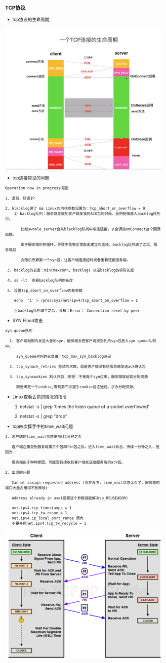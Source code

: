 ### TCP协议

* tcp协议的生命周期

![](https://github.com/Yangliangfeng/PHP/raw/master/Images/tcp_life_time.png)

* tcp连接常见的问题
```
Operation now in progress问题:

1. 丢包，错误IP

2. blacklog满了 && Linux的内核参数设置为：tcp_abort_on_overflow = 0
    1）backlog队列：服务端在收到客户端发我的ACK包的时候，会把链接放入backlog队列中。
    
       比如swoole_server会从blacklog队列中取走链接，才会调用onConnect这个回调函数。
       
       由于服务端的死循环，导致不能够正常取走建立的连接，backlog队列满了之后，服务端就
       
       会随机丢弃第一个syn包，让客户端连接超时或者重新链接服务端。
 
 3. backlog的长度：min(maxconn, backlog) 决定backlog的实际长度
 
 4. ss -lt  查看backlog队列的长度
 
 5. 设置tcp_abort_on_overflow内核参数
 
    echo  '1' > /proc/sys/net/ipv4/tcp_abort_on_overflow = 1
    
    当backlog队列满了之后，会报：Error： Connection reset by peer
```
* SYN Flood攻击
```
syn queue队列
  
  1. 客户端短期内发送大量的syn，服务端会把客户端接受到的syn包放入syn queue队列中。
  
     syn_queue对列的长度由：tcp_max_syn_backlog决定
     
  2. tcp_synack_retries 重试的次数，就是客户端没有给服务端发送ack确认包
  
  3. tcp_syncookies 默认开启；原理：不是每个syn过来，服务端就给其分配资源
  
     而是绑定一个cookie,等到第三次握手cookie验证通过，才会分配资源。
```
* Linux查看丢包的情况的指令

  1. netstat -s | grep 'times the listen queue of a socket overflowed'
  
  2. netstat -s | grep "drop"
  
 * tcp四次挥手中的time_wait问题
 ```
 1. 客户端的time_wait状态要持续1分钟之久
 
    客户端在接受到服务端第三个包即fin包之后，进入time_wait状态，持续一分钟之久，是因为
    
    服务端由于种种原因，可能没有接收到客户端发送给服务端的ack包。
    
 2. 出现的问题
    
    Cannot assign requested address (高并发下，time_wait状态太久了，服务端的端口大量占用得不到释放)
    
    Address already in use(设置这个参数就能解决so_REUSEADDR)
    
    net.ipv4.tcp_timestamps = 1
    net.ipv4.tcp_tw_resue = 1
    net.ipv4.ip_local_port_range 调大
    不要开启net.ipv4.tcp_tw_recycle = 1
 ```
 ![](https://github.com/Yangliangfeng/PHP/raw/master/Images/tcp_4_off.png)
